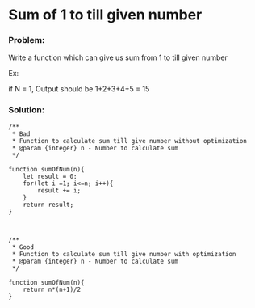 # Sum of 1 to till given number

### Problem:

Write a function which can give us sum from 1 to till given number

Ex:

if N = 1, Output should be 1+2+3+4+5 = 15

### Solution:

```
/**
 * Bad
 * Function to calculate sum till give number without optimization
 * @param {integer} n - Number to calculate sum
 */

function sumOfNum(n){
    let result = 0;
    for(let i =1; i<=n; i++){
        result += i;
    }
    return result;
}



/**
 * Good
 * Function to calculate sum till give number with optimization
 * @param {integer} n - Number to calculate sum
 */

function sumOfNum(n){
    return n*(n+1)/2
}
```
